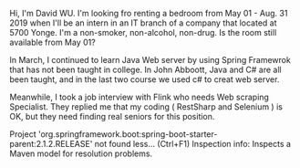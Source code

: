 Hi, I'm David WU. I'm looking fro renting a bedroom from May 01 - Aug. 31 2019 when I'll be an intern in an IT branch of a company that located at 5700 Yonge. I'm a non-smoker, non-alcohol, non-drug. Is the room still available from May 01?

In March, I continued to learn Java Web server by using Spring Framewrok that has not been taught in college. In John Abboott, Java and C# are all been taught, and in the last two course we used c# to creat web server. 

Meanwhile, I took a job interview with Flink who needs Web scraping Specialist. They replied me that my coding ( RestSharp and Selenium ) is OK, but they need  finding  real seniors for this position.


Project 'org.springframework.boot:spring-boot-starter-parent:2.1.2.RELEASE' not found less... (Ctrl+F1) 
Inspection info: Inspects a Maven model for resolution problems.
